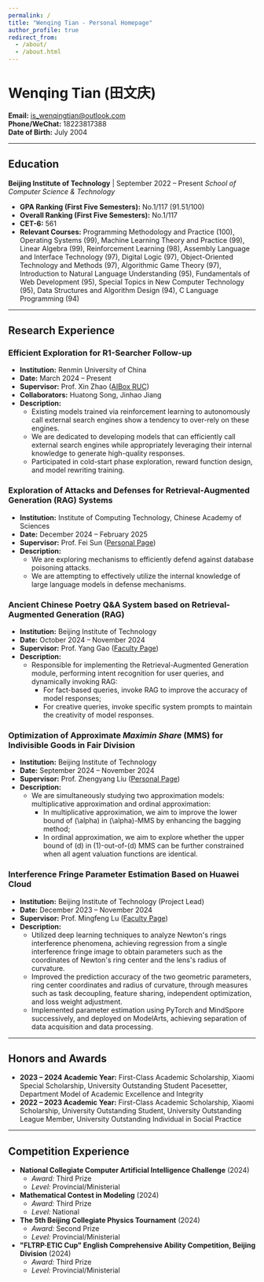 ```yaml
---
permalink: /
title: "Wenqing Tian - Personal Homepage"
author_profile: true
redirect_from: 
  - /about/
  - /about.html
---
```

# Wenqing Tian (田文庆)

**Email:** [is_wenqingtian@outlook.com](mailto:is_wenqingtian@outlook.com)  
**Phone/WeChat:** 18223817388  
**Date of Birth:** July 2004  

---

## Education

**Beijing Institute of Technology** | September 2022 – Present
*School of Computer Science & Technology*
*   **GPA Ranking (First Five Semesters):** No.1/117 (91.51/100)
*   **Overall Ranking (First Five Semesters):** No.1/117
*   **CET-6:** 561
*   **Relevant Courses:** Programming Methodology and Practice (100), Operating Systems (99), Machine Learning Theory and Practice (99), Linear Algebra (99), Reinforcement Learning (98), Assembly Language and Interface Technology (97), Digital Logic (97), Object-Oriented Technology and Methods (97), Algorithmic Game Theory (97), Introduction to Natural Language Understanding (95), Fundamentals of Web Development (95), Special Topics in New Computer Technology (95), Data Structures and Algorithm Design (94), C Language Programming (94)

---

## Research Experience

### Efficient Exploration for R1-Searcher Follow-up
*   **Institution:** Renmin University of China
*   **Date:** March 2024 – Present
*   **Supervisor:** Prof. Xin Zhao ([AIBox RUC](http://aibox.ruc.edu.cn//))
*   **Collaborators:** Huatong Song, Jinhao Jiang
*   **Description:**
    *   Existing models trained via reinforcement learning to autonomously call external search engines show a tendency to over-rely on these engines.
    *   We are dedicated to developing models that can efficiently call external search engines while appropriately leveraging their internal knowledge to generate high-quality responses.
    *   Participated in cold-start phase exploration, reward function design, and model rewriting training.

### Exploration of Attacks and Defenses for Retrieval-Augmented Generation (RAG) Systems
*   **Institution:** Institute of Computing Technology, Chinese Academy of Sciences
*   **Date:** December 2024 – February 2025
*   **Supervisor:** Prof. Fei Sun ([Personal Page](https://ofey.me/))
*   **Description:**
    *   We are exploring mechanisms to efficiently defend against database poisoning attacks.
    *   We are attempting to effectively utilize the internal knowledge of large language models in defense mechanisms.

### Ancient Chinese Poetry Q&A System based on Retrieval-Augmented Generation (RAG)
*   **Institution:** Beijing Institute of Technology
*   **Date:** October 2024 – November 2024
*   **Supervisor:** Prof. Yang Gao ([Faculty Page](https://cs.bit.edu.cn/szdw/jsml/bssds/78c31a2505434740a51076b614742941.htm))
*   **Description:**
    *   Responsible for implementing the Retrieval-Augmented Generation module, performing intent recognition for user queries, and dynamically invoking RAG:
        *   For fact-based queries, invoke RAG to improve the accuracy of model responses;
        *   For creative queries, invoke specific system prompts to maintain the creativity of model responses.

### Optimization of Approximate *Maximin Share* (MMS) for Indivisible Goods in Fair Division
*   **Institution:** Beijing Institute of Technology
*   **Date:** September 2024 – November 2024
*   **Supervisor:** Prof. Zhengyang Liu ([Personal Page](https://lozycs.github.io/))
*   **Description:**
    *   We are simultaneously studying two approximation models: multiplicative approximation and ordinal approximation:
        *   In multiplicative approximation, we aim to improve the lower bound of \(\alpha\) in \(\alpha\)-MMS by enhancing the bagging method;
        *   In ordinal approximation, we aim to explore whether the upper bound of \(d\) in \(1\)-out-of-\(d\) MMS can be further constrained when all agent valuation functions are identical.

### Interference Fringe Parameter Estimation Based on Huawei Cloud
*   **Institution:** Beijing Institute of Technology (Project Lead)
*   **Date:** December 2023 – November 2024
*   **Supervisor:** Prof. Mingfeng Lu ([Faculty Page](https://ice.bit.edu.cn/szdw/jsfc/06dde97d106c421cb87c62605b9d76a3.htm))
*   **Description:**
    *   Utilized deep learning techniques to analyze Newton's rings interference phenomena, achieving regression from a single interference fringe image to obtain parameters such as the coordinates of Newton's ring center and the lens's radius of curvature.
    *   Improved the prediction accuracy of the two geometric parameters, ring center coordinates and radius of curvature, through measures such as task decoupling, feature sharing, independent optimization, and loss weight adjustment.
    *   Implemented parameter estimation using PyTorch and MindSpore successively, and deployed on ModelArts, achieving separation of data acquisition and data processing.

---

## Honors and Awards

*   **2023 – 2024 Academic Year:** First-Class Academic Scholarship, Xiaomi Special Scholarship, University Outstanding Student Pacesetter, Department Model of Academic Excellence and Integrity
*   **2022 – 2023 Academic Year:** First-Class Academic Scholarship, Xiaomi Scholarship, University Outstanding Student, University Outstanding League Member, University Outstanding Individual in Social Practice

---

## Competition Experience

*   **National Collegiate Computer Artificial Intelligence Challenge** (2024)
    *   *Award:* Third Prize
    *   *Level:* Provincial/Ministerial
*   **Mathematical Contest in Modeling** (2024)
    *   *Award:* Third Prize
    *   *Level:* National
*   **The 5th Beijing Collegiate Physics Tournament** (2024)
    *   *Award:* Second Prize
    *   *Level:* Provincial/Ministerial
*   **"FLTRP·ETIC Cup" English Comprehensive Ability Competition, Beijing Division** (2024)
    *   *Award:* Third Prize
    *   *Level:* Provincial/Ministerial
